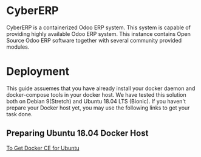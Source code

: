 # CyberERP
CyberERP is a containerized  Odoo ERP system. This system is capable of providing highly available Odoo ERP system. This instance contains Open Source Odoo ERP software together with several community provided modules.
# Deployment
This guide assuemes that you have already install your docker daemon and docker-compose tools in your docker host. We have tested this solution both on Debian 9(Stretch) and Ubuntu 18.04 LTS (Bionic). If you haven't prepare your Docker host yet, you may use the following links to get your task done.
## Preparing Ubuntu 18.04 Docker Host
[To Get Docker CE for Ubuntu](https://docs.docker.com/v17.09/engine/installation/linux/docker-ce/ubuntu/)
